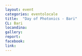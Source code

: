 ```yaml
---
layout: event
categories: eventolocale
title:  "Day of Photonics - Bari"
CL: Bari
locandina:
gallery:
report:
facebook:
link: 
---
```

